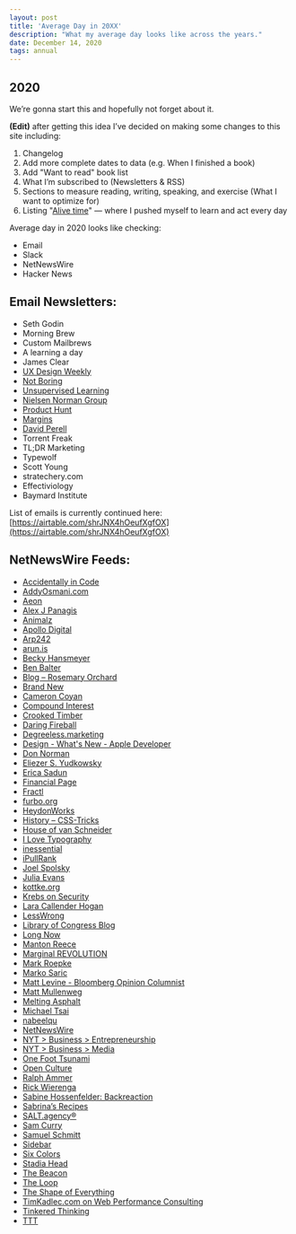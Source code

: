 ```yaml
---
layout: post
title: 'Average Day in 20XX'
description: "What my average day looks like across the years."
date: December 14, 2020
tags: annual
---
```


## 2020
We’re gonna start this and hopefully not forget about it.

**(Edit)** after getting this idea I’ve decided on making some changes to this site including:
1. Changelog
2. Add more complete dates to data (e.g. When I finished a book)
3. Add "Want to read" book list
4. What I’m subscribed to (Newsletters & RSS)
5. Sections to measure reading, writing, speaking, and exercise (What I want to optimize for)
6. Listing "[Alive time](https://fs.blog/knowledge-project/robert-greene/)" — where I pushed myself to learn and act every day

Average day in 2020 looks like checking:
- Email
- Slack
- NetNewsWire
- Hacker News

## Email Newsletters:
- Seth Godin
- Morning Brew
- Custom Mailbrews
- A learning a day
- James Clear
- [UX Design Weekly](https://uxdesignweekly.com/)
- [Not Boring](https://notboring.substack.com/)
- [Unsupervised Learning](https://danielmiessler.com/)
- [Nielsen Norman Group](https://www.nngroup.com/)
- [Product Hunt](https://www.producthunt.com/)
- [Margins](https://themargins.substack.com/)
- [David Perell](https://www.perell.com/)
- Torrent Freak
- TL;DR Marketing
- Typewolf
- Scott Young
- stratechery.com
- Effectiviology
- Baymard Institute

List of emails is currently continued here: [https://airtable.com/shrJNX4hOeufXgfOX](https://airtable.com/shrJNX4hOeufXgfOX)

## NetNewsWire Feeds:
- [Accidentally in Code](https://cate.blog/)
- [AddyOsmani.com](https://addyosmani.com/)
- [Aeon](https://aeon.co/)
- [Alex J Panagis](https://alexjpanagis.com/)
- [Animalz](https://www.animalz.co/)
- [Apollo Digital](https://apollodigital.io/)
- [Arp242](https://www.arp242.net/)
- [arun.is](https://www.arun.is/)
- [Becky Hansmeyer](https://beckyhansmeyer.com/)
- [Ben Balter](https://ben.balter.com/)
- [Blog – Rosemary Orchard](https://rosemaryorchard.com/)
- [Brand New](https://www.underconsideration.com/brandnew)
- [Cameron Coyan](https://cameroncoyan.com/)
- [Compound Interest](https://www.compoundchem.com/)
- [Crooked Timber](https://crookedtimber.org/)
- [Daring Fireball](https://daringfireball.net/)
- [Degreeless.marketing](https://degreeless.marketing/)
- [Design - What's New - Apple Developer](https://developer.apple.com/design/whats-new/)
- [Don Norman](https://jnd.org/)
- [Eliezer S. Yudkowsky](https://www.yudkowsky.net/)
- [Erica Sadun](https://ericasadun.com/)
- [Financial Page](https://www.bogleheads.org/blog)
- [Fractl](https://www.frac.tl/)
- [furbo.org](https://furbo.org/)
- [HeydonWorks](https://heydonworks.com/)
- [History – CSS-Tricks](https://css-tricks.com/)
- [House of van Schneider](https://vanschneider.com/)
- [I Love Typography](https://ilovetypography.com/)
- [inessential](https://inessential.com/)
- [iPullRank](https://ipullrank.com/)
- [Joel Spolsky](https://www.joelonsoftware.com/)
- [Julia Evans](https://jvns.ca/)
- [kottke.org](http://kottke.org/)
- [Krebs on Security](https://krebsonsecurity.com/)
- [Lara Callender Hogan](http://larahogan.github.io/)
- [LessWrong](https://www.lesswrong.com/)
- [Library of Congress Blog](https://blogs.loc.gov/loc)
- [Long Now](https://blog.longnow.org/)
- [Manton Reece](https://www.manton.org/)
- [Marginal REVOLUTION](http://marginalrevolution.com/)
- [Mark Roepke](http://www.markroepke.me/)
- [Marko Saric](https://markosaric.com/)
- [Matt Levine - Bloomberg Opinion Columnist](https://www.bloomberg.com/opinion/authors/ARbTQlRLRjE/matthew-s-levine)
- [Matt Mullenweg](https://ma.tt/)
- [Melting Asphalt](https://meltingasphalt.com/)
- [Michael Tsai](https://mjtsai.com/blog)
- [nabeelqu](https://nabeelqu.co/)
- [NetNewsWire](https://nnw.ranchero.com/)
- [NYT > Business > Entrepreneurship](https://www.nytimes.com/section/business/smallbusiness)
- [NYT > Business > Media](https://www.nytimes.com/section/business/media)
- [One Foot Tsunami](https://onefoottsunami.com/)
- [Open Culture](https://www.openculture.com/)
- [Ralph Ammer](https://ralphammer.com/)
- [Rick Wierenga](https://rickwierenga.com/)
- [Sabine Hossenfelder: Backreaction](http://backreaction.blogspot.com/)
- [Sabrina’s Recipes](https://sabrinasadr.com/)
- [SALT.agency®](https://salt.agency/)
- [Sam Curry](https://samcurry.net/)
- [Samuel Schmitt](https://samuelschmitt.com/)
- [Sidebar](https://sidebar.io/)
- [Six Colors](https://sixcolors.com/?feed=json)
- [Stadia Head](https://stadiahead.com/)
- [The Beacon](https://ohsbeacon.com/)
- [The Loop](https://www.loopinsight.com/)
- [The Shape of Everything](https://shapeof.com/)
- [TimKadlec.com on Web Performance Consulting](https://timkadlec.com/)
- [Tinkered Thinking](http://tinkeredthinking.com/)
- [TTT](https://trafficthinktank.com/)